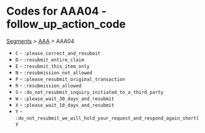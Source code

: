 # Codes for AAA04 - follow_up_action_code
[Segments](../segments.md) > [AAA](../segments/AAA.md) > AAA04
* `C` - `:please_correct_and_resubmit`
* `D` - `:resubmit_entire_claim`
* `E` - `:resubmit_this_item_only`
* `N` - `:resubmission_not_allowed`
* `P` - `:please_resubmit_original_transaction`
* `R` - `:resubmission_allowed`
* `S` - `:do_not_resubmit_inquiry_initiated_to_a_third_party`
* `W` - `:please_wait_30_days_and_resubmit`
* `X` - `:please_wait_10_days_and_resubmit`
* `Y` - `:do_not_resubmit_we_will_hold_your_request_and_respond_again_shortly`

